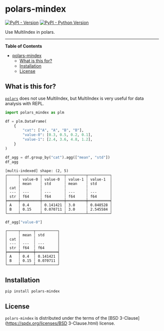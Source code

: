 # polars-mindex

[![PyPI - Version](https://img.shields.io/pypi/v/polars-mindex.svg)](https://pypi.org/project/polars-mindex)
[![PyPI - Python Version](https://img.shields.io/pypi/pyversions/polars-mindex.svg)](https://pypi.org/project/polars-mindex)

Use MultiIndex in polars.

-----

**Table of Contents**

- [polars-mindex](#polars-mindex)
  - [What is this for?](#what-is-this-for)
  - [Installation](#installation)
  - [License](#license)

## What is this for?

[`polars`](https://github.com/pola-rs/polars) does not use MultiIndex, but MultiIndex is very useful for data analysis with REPL.

```python
import polars_mindex as plm

df = plm.DataFrame(
    {
        "cat": ["A", "A", "B", "B"],
        "value-0": [0.3, 0.5, 0.2, 0.1],
        "value-1": [2.4, 3.6, 4.8, 1.2],
    }
)

df_agg = df.group_by("cat").agg(["mean", "std"])
df_agg
```

```
[multi-indexed] shape: (2, 5)
┌─────┬─────────┬──────────┬─────────┬──────────┐
│     ┆ value-0 ┆ value-0  ┆ value-1 ┆ value-1  │
│     ┆ mean    ┆ std      ┆ mean    ┆ std      │
│ cat ┆         ┆          ┆         ┆          │
│ --- ┆ ---     ┆ ---      ┆ ---     ┆ ---      │
│ str ┆ f64     ┆ f64      ┆ f64     ┆ f64      │
╞═════╪═════════╪══════════╪═════════╪══════════╡
│ A   ┆ 0.4     ┆ 0.141421 ┆ 3.0     ┆ 0.848528 │
│ B   ┆ 0.15    ┆ 0.070711 ┆ 3.0     ┆ 2.545584 │
└─────┴─────────┴──────────┴─────────┴──────────┘
```

```python
df_agg["value-0"]
```

```
┌─────┬──────┬──────────┐
│     ┆ mean ┆ std      │
│ cat ┆      ┆          │
│ --- ┆ ---  ┆ ---      │
│ str ┆ f64  ┆ f64      │
╞═════╪══════╪══════════╡
│ A   ┆ 0.4  ┆ 0.141421 │
│ B   ┆ 0.15 ┆ 0.070711 │
└─────┴──────┴──────────┘
```


## Installation

```console
pip install polars-mindex
```

## License

`polars-mindex` is distributed under the terms of the [BSD 3-Clause](https://spdx.org/licenses/BSD 3-Clause.html) license.
